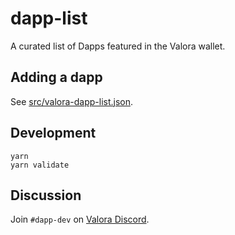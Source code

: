 # dapp-list

A curated list of Dapps featured in the Valora wallet.

## Adding a dapp

See [src/valora-dapp-list.json](src/valora-dapp-list.json).

## Development

```
yarn
yarn validate
```

## Discussion

Join `#dapp-dev` on [Valora Discord](https://valoraapp.co/discord).
